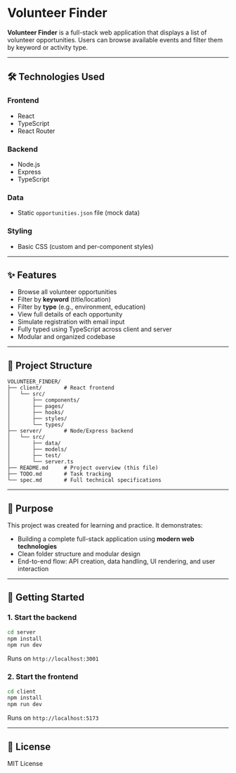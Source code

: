 # Volunteer Finder

**Volunteer Finder** is a full-stack web application that displays a list of volunteer opportunities. Users can browse available events and filter them by keyword or activity type.

---

## 🛠 Technologies Used

### Frontend

- React
- TypeScript
- React Router

### Backend

- Node.js
- Express
- TypeScript

### Data

- Static `opportunities.json` file (mock data)

### Styling

- Basic CSS (custom and per-component styles)

---

## ✨ Features

- Browse all volunteer opportunities
- Filter by **keyword** (title/location)
- Filter by **type** (e.g., environment, education)
- View full details of each opportunity
- Simulate registration with email input
- Fully typed using TypeScript across client and server
- Modular and organized codebase

---

## 📁 Project Structure

```
VOLUNTEER_FINDER/
├── client/       # React frontend
│   └── src/
│       ├── components/
│       ├── pages/
│       ├── hooks/
│       ├── styles/
│       └── types/
├── server/       # Node/Express backend
│   └── src/
│       ├── data/
│       ├── models/
│       ├── test/
│       └── server.ts
├── README.md     # Project overview (this file)
├── TODO.md       # Task tracking
└── spec.md       # Full technical specifications
```

---

## 🎯 Purpose

This project was created for learning and practice. It demonstrates:

- Building a complete full-stack application using **modern web technologies**
- Clean folder structure and modular design
- End-to-end flow: API creation, data handling, UI rendering, and user interaction

---

## 🚀 Getting Started

### 1. Start the backend

```bash
cd server
npm install
npm run dev
```

Runs on `http://localhost:3001`

### 2. Start the frontend

```bash
cd client
npm install
npm run dev
```

Runs on `http://localhost:5173`

---

## 📄 License

MIT License
